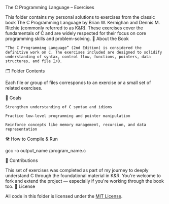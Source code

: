 The C Programming Language – Exercises

This folder contains my personal solutions to exercises from the classic book The C Programming Language by Brian W. Kernighan and Dennis M. Ritchie (commonly referred to as K&R). These exercises cover the fundamentals of C and are widely respected for their focus on core programming skills and problem-solving.
📘 About the Book

    “The C Programming Language” (2nd Edition) is considered the definitive work on C. The exercises included are designed to solidify understanding of syntax, control flow, functions, pointers, data structures, and file I/O.

🗂️ Folder Contents

Each file or group of files corresponds to an exercise or a small set of related exercises.

🎯 Goals

    Strengthen understanding of C syntax and idioms

    Practice low-level programming and pointer manipulation

    Reinforce concepts like memory management, recursion, and data representation

🛠️ How to Compile & Run

gcc -o output_name /program_name.c

 
🙌 Contributions

This set of exercises was completed as part of my journey to deeply understand C through the foundational material in K&R. You're welcome to fork and extend the project — especially if you're working through the book too.
📜 License

All code in this folder is licensed under the [MIT License](LICENSE).
